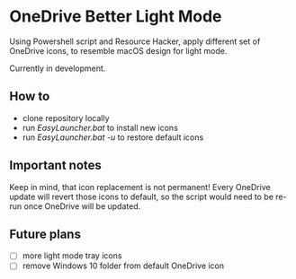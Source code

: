 # OneDrive Better Light Mode

Using Powershell script and Resource Hacker, apply different set of OneDrive icons, to resemble macOS design for light mode.

Currently in development.

## How to

- clone repository locally
- run _EasyLauncher.bat_ to install new icons
- run _EasyLauncher.bat -u_ to restore default icons

## Important notes

Keep in mind, that icon replacement is not permanent! Every OneDrive update will revert those icons to default, so the script would need to be re-run once OneDrive will be updated.

## Future plans
- &#x2610; more light mode tray icons
- &#x2610; remove Windows 10 folder from default OneDrive icon
